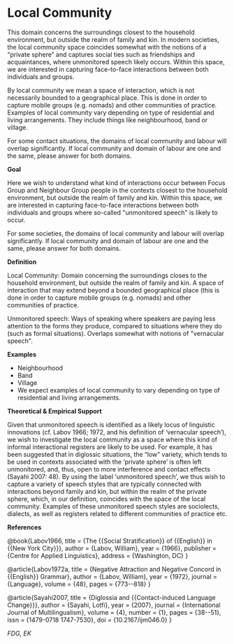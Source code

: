 # Local Community

This domain concerns the surroundings closest to the household environment, but outside the realm of family and kin. In modern societies, the local community space coincides somewhat with the notions of a “private sphere” and captures social ties such as friendships and acquaintances, where unmonitored speech likely occurs. Within this space, we are interested in capturing face-to-face interactions between both individuals and groups.

By local community we mean a space of interaction, which is not necessarily bounded to a geographical place. This is done in order to capture mobile groups (e.g. nomads) and other communities of practice. Examples of local community vary depending on type of residential and living arrangements. They include things like neighbourhood, band or village.

For some contact situations, the domains of local community and labour will overlap significantly. If local community and domain of labour are one and the same, please answer for both domains.


**Goal**

Here we wish to understand what kind of interactions occur between Focus Group and Neighbour Group people in the contexts closest to the household environment, but outside the realm of family and kin. Within this space, we are interested in capturing face-to-face interactions between both individuals and groups where so-called "unmonitored speech" is likely to occur.

For some societies, the domains of local community and labour will overlap significantly. If local community and domain of labour are one and the same, please answer for both domains.


**Definition**

Local Community: Domain concerning the surroundings closes to the household environment, but outside the realm of family and kin. A space of interaction that may extend beyond a bounded geographical place (this is done in order to capture mobile groups (e.g. nomads) and other communities of practice.

Unmonitored speech: Ways of speaking where speakers are paying less attention to the forms they produce, compared to situations where they do (such as formal situations). Overlaps somewhat with notions of "vernacular speech".


**Examples**

- Neighbourhood
- Band
- Village
- We expect examples of local community to vary depending on type of residential and living arrangements. 


**Theoretical & Empirical Support**

Given that unmonitored speech is identified as a likely locus of linguistic innovations (cf. Labov 1966; 1972, and his definition of ‘vernacular speech’), we wish to investigate the local community as a space where this kind of informal interactional registers are likely to be used. For example, it has been suggested that in diglossic situations, the “low” variety, which tends to be used in contexts associated with the ‘private sphere’ is often left unmonitored, and, thus, open to more interference and contact effects (Sayahi 2007: 48). By using the label ‘unmonitored speech’, we thus wish to capture a variety of speech styles that are typically connected with interactions beyond family and kin, but within the realm of the private sphere, which, in our definition, coincides with the space of the local community. Examples of these unmonitored speech styles are sociolects, dialects, as well as registers related to different communities of practice etc.


**References**

@book{Labov1966,
  title = {The {{Social Stratification}} of {{English}} in {{New York City}}},
  author = {Labov, William},
  year = {1966},
  publisher = {Centre for Applied Linguistics},
  address = {Washington, DC}
}

@article{Labov1972a,
  title = {Negative Attraction and Negative Concord in {{English}} Grammar},
  author = {Labov, William},
  year = {1972},
  journal = {Language},
  volume = {48},
  pages = {773--818}
}

@article{Sayahi2007,
  title = {Diglossia and {{Contact-induced Language Change}}},
  author = {Sayahi, Lotfi},
  year = {2007},
  journal = {International Journal of Multilingualism},
  volume = {4},
  number = {1},
  pages = {38--51},
  issn = {1479-0718 1747-7530},
  doi = {10.2167/ijm046.0}
}


_FDG, EK_
